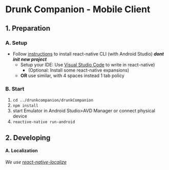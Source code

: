 # Drunk Companion - Mobile Client

## 1. Preparation

### A. Setup

- Follow [instructions](https://facebook.github.io/react-native/docs/getting-started.html) to install react-native CLI (with Android Studio) **_dont init new project_**
  - Setup your IDE: Use [Visual Studio Code](https://code.visualstudio.com/) to write in react-native)
    - (Optional: Install some react-native expansions)
  - **OR** use similar, with 4 spaces instead 1 tab policy

### B. Start

1. `cd ../drunkcompanion/drunkCompanion`
1. `npm install`
1. start Emulator in Android Studio>AVD Manager or connect physical device
1. `reactive-native run-android`

## 2. Developing

#### A. Localization

_We use [react-native-localize](https://github.com/react-native-community/react-native-localize)_
